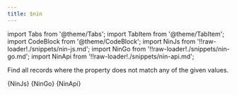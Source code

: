 ```yaml
---
title: $nin
---
```


import Tabs from '@theme/Tabs';
import TabItem from '@theme/TabItem';
import CodeBlock from '@theme/CodeBlock';
import NinJs from '!!raw-loader!./snippets/nin-js.md';
import NinGo from '!!raw-loader!./snippets/nin-go.md';
import NinApi from '!!raw-loader!./snippets/nin-api.md';

Find all records where the property does not match any of the given values.

<Tabs>
  <TabItem value="javascript" label="Javascript" default>
    <CodeBlock className="language-jsx">
      {NinJs}
    </CodeBlock>
  </TabItem>
  <TabItem value="go" label="Go" default>
    <CodeBlock className="language-jsx">
      {NinGo}
    </CodeBlock>
  </TabItem>
  <TabItem value="API" label="API">
    <CodeBlock className="language-jsx" title="[GET]">
      {NinApi}
    </CodeBlock>
  </TabItem>
</Tabs>
